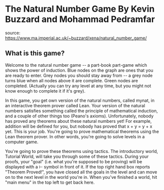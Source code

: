 # The Natural Number Game By Kevin Buzzard and Mohammad Pedramfar
source: https://www.ma.imperial.ac.uk/~buzzard/xena/natural_number_game/

## What is this game?
Welcome to the natural number game -- a part-book part-game which shows the power of induction. Blue nodes on the graph are ones that you are ready to enter. Grey nodes you should stay away from -- a grey node turns blue when all nodes above it are complete. Green nodes are completed. (Actually you can try any level at any time, but you might not know enough to complete it if it's grey).

In this game, you get own version of the natural numbers, called mynat, in an interactive theorem prover called Lean. Your version of the natural numbers satisfies something called the principle of mathematical induction, and a couple of other things too (Peano's axioms). Unfortunately, nobody has proved any theorems about these natural numbers yet! For example, addition will be defined for you, but nobody has proved that x + y = y + x yet. This is your job. You're going to prove mathematical theorems using the Lean theorem prover. In other words, you're going to solve levels in a computer game.

You're going to prove these theorems using tactics. The introductory world, Tutorial World, will take you through some of these tactics. During your proofs, your "goal" (i.e. what you're supposed to be proving) will be displayed with a ⊢ symbol in front of it. If the top right hand box reports "Theorem Proved!", you have closed all the goals in the level and can move on to the next level in the world you're in. When you've finished a world, hit "main menu" in the top left to get back here.
